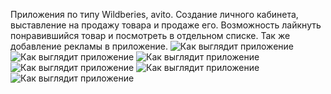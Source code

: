 Приложения по типу Wildberies, avito. Создание личного кабинета, выставление на продажу товара и продаже его. Возможность лайкнуть понравившийся товар и посмотреть в отдельном списке. 
Так же добавление рекламы в приложение.
![Как выглядит приложение](https://github.com/StanAtilovich/MyDesck/blob/master/photo_2024-05-31_11-51-22.jpg)
![Как выглядит приложение](https://github.com/StanAtilovich/MyDesck/blob/master/photo_2024-05-31_11-51-34.jpg)
![Как выглядит приложение](https://github.com/StanAtilovich/MyDesck/blob/master/photo_2024-05-31_11-51-36.jpg)
![Как выглядит приложение](https://github.com/StanAtilovich/MyDesck/blob/master/photo_2024-05-31_11-51-37.jpg)
![Как выглядит приложение](https://github.com/StanAtilovich/MyDesck/blob/master/photo_2024-05-31_11-51-42.jpg)
![Как выглядит приложение](https://github.com/StanAtilovich/MyDesck/blob/master/photo_2024-05-31_11-54-17.jpg)
